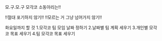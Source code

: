 모.구.모.구 모각코 소동아리는!!

!!절대 포기하지 않기!!
!!모르는 거 그냥 넘어가지 않기!!

화요일까지 할 것
1.모각코 팀 모임 날짜 정하기
2.날짜별 팀 계획 세우기
3.개인별 모각코 목표 세우기
4.팀 모각코 목표 세우기